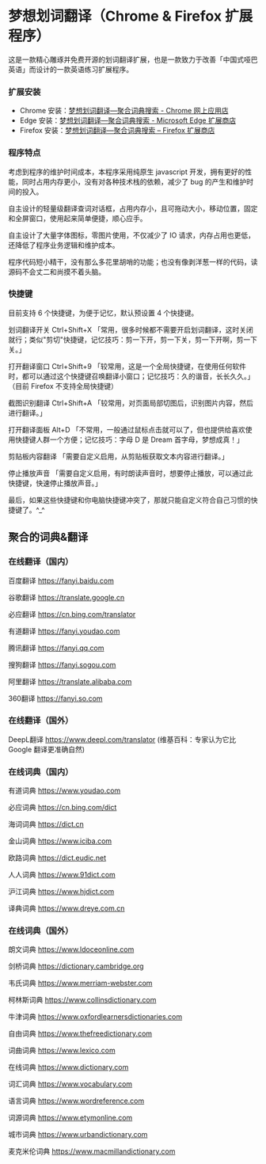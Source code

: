 # 梦想划词翻译（Chrome & Firefox 扩展程序）
这是一款精心雕琢并免费开源的划词翻译扩展，也是一款致力于改善「中国式哑巴英语」而设计的一款英语练习扩展程序。

### 扩展安装
- Chrome 安装：[梦想划词翻译—聚合词典搜索 - Chrome 网上应用店](https://chrome.google.com/webstore/detail/odfgigmpkhhhieicogijogfobfipijjh)
- Edge 安装：[梦想划词翻译—聚合词典搜索 - Microsoft Edge 扩展商店](https://microsoftedge.microsoft.com/addons/detail/ogleeipbbcokpeabliinildngejmdneg)
- Firefox 安装：[梦想划词翻译—聚合词典搜索 – Firefox 扩展商店](https://addons.mozilla.org/zh-CN/firefox/addon/dream_translate/)

### 程序特点
考虑到程序的维护时间成本，本程序采用纯原生 javascript 开发，拥有更好的性能，同时占用内存更小，没有对各种技术栈的依赖，减少了 bug 的产生和维护时间的投入。

自主设计的轻量级翻译查词对话框，占用内存小，且可拖动大小，移动位置，固定和全屏窗口，使用起来简单便捷，顺心应手。

自主设计了大量字体图标，零图片使用，不仅减少了 IO 请求，内存占用也更低，还降低了程序业务逻辑和维护成本。

程序代码短小精干，没有那么多花里胡哨的功能；也没有像剥洋葱一样的代码，读源码不会丈二和尚摸不着头脑。

### 快捷键
目前支持 6 个快捷键，为便于记忆，默认预设置 4 个快捷键。

划词翻译开关 Ctrl+Shift+X 「常用，很多时候都不需要开启划词翻译，这时关闭就行；类似"剪切"快捷键，记忆技巧：剪一下开，剪一下关，剪一下开啊，剪一下关。」

打开翻译窗口 Ctrl+Shift+9 「较常用，这是一个全局快捷键，在使用任何软件时，都可以通过这个快捷键召唤翻译小窗口；记忆技巧：久的谐音，长长久久。」（目前 Firefox 不支持全局快捷键）

截图识别翻译 Ctrl+Shift+A 「较常用，对页面局部切图后，识别图片内容，然后进行翻译。」

打开翻译面板 Alt+D 「不常用，一般通过鼠标点击就可以了，但也提供给喜欢使用快捷键人群一个方便；记忆技巧：字母 D 是 Dream 首字母，梦想成真！」

剪贴板内容翻译 「需要自定义启用，从剪贴板获取文本内容进行翻译。」

停止播放声音 「需要自定义启用，有时朗读声音时，想要停止播放，可以通过此快捷键，快速停止播放声音。」

最后，如果这些快捷键和你电脑快捷键冲突了，那就只能自定义符合自己习惯的快捷键了。^_^

## 聚合的词典&翻译
### 在线翻译（国内）
百度翻译 https://fanyi.baidu.com

谷歌翻译 https://translate.google.cn

必应翻译 https://cn.bing.com/translator

有道翻译 https://fanyi.youdao.com

腾讯翻译 https://fanyi.qq.com

搜狗翻译 https://fanyi.sogou.com

阿里翻译 https://translate.alibaba.com

360翻译 https://fanyi.so.com

### 在线翻译（国外）
DeepL翻译 https://www.deepl.com/translator (维基百科：专家认为它比 Google 翻译更准确自然)

### 在线词典（国内）
有道词典 https://www.youdao.com

必应词典 https://cn.bing.com/dict

海词词典 https://dict.cn

金山词典 https://www.iciba.com

欧路词典 https://dict.eudic.net

人人词典 https://www.91dict.com

沪江词典 https://www.hjdict.com

译典词典 https://www.dreye.com.cn

### 在线词典（国外）
朗文词典 https://www.ldoceonline.com

剑桥词典 https://dictionary.cambridge.org

韦氏词典 https://www.merriam-webster.com

柯林斯词典 https://www.collinsdictionary.com

牛津词典 https://www.oxfordlearnersdictionaries.com

自由词典 https://www.thefreedictionary.com

词曲词典 https://www.lexico.com

在线词典 https://www.dictionary.com

词汇词典 https://www.vocabulary.com

语言词典 https://www.wordreference.com

词源词典 https://www.etymonline.com

城市词典 https://www.urbandictionary.com

麦克米伦词典 https://www.macmillandictionary.com
